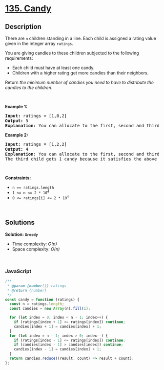# [135. Candy](https://leetcode.com/problems/candy)

## Description

<div class="elfjS" data-track-load="description_content"><p>There are <code>n</code> children standing in a line. Each child is assigned a rating value given in the integer array <code>ratings</code>.</p>

<p>You are giving candies to these children subjected to the following requirements:</p>

<ul>
	<li>Each child must have at least one candy.</li>
	<li>Children with a higher rating get more candies than their neighbors.</li>
</ul>

<p>Return <em>the minimum number of candies you need to have to distribute the candies to the children</em>.</p>

<p>&nbsp;</p>
<p><strong class="example">Example 1:</strong></p>

<pre><strong>Input:</strong> ratings = [1,0,2]
<strong>Output:</strong> 5
<strong>Explanation:</strong> You can allocate to the first, second and third child with 2, 1, 2 candies respectively.
</pre>

<p><strong class="example">Example 2:</strong></p>

<pre><strong>Input:</strong> ratings = [1,2,2]
<strong>Output:</strong> 4
<strong>Explanation:</strong> You can allocate to the first, second and third child with 1, 2, 1 candies respectively.
The third child gets 1 candy because it satisfies the above two conditions.
</pre>

<p>&nbsp;</p>
<p><strong>Constraints:</strong></p>

<ul>
	<li><code>n == ratings.length</code></li>
	<li><code>1 &lt;= n &lt;= 2 * 10<sup>4</sup></code></li>
	<li><code>0 &lt;= ratings[i] &lt;= 2 * 10<sup>4</sup></code></li>
</ul>
</div>

<p>&nbsp;</p>

## Solutions

**Solution: `Greedy`**

- Time complexity: <em>O(n)</em>
- Space complexity: <em>O(n)</em>

<p>&nbsp;</p>

### **JavaScript**

```js
/**
 * @param {number[]} ratings
 * @return {number}
 */
const candy = function (ratings) {
  const n = ratings.length;
  const candies = new Array(n).fill(1);

  for (let index = 0; index < n - 1; index++) {
    if (ratings[index + 1] <= ratings[index]) continue;
    candies[index + 1] = candies[index] + 1;
  }
  for (let index = n - 1; index > 0; index--) {
    if (ratings[index - 1] <= ratings[index]) continue;
    if (candies[index - 1] > candies[index]) continue;
    candies[index - 1] = candies[index] + 1;
  }
  return candies.reduce((result, count) => result + count);
};
```
